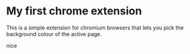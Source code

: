 # My first chrome extension

This is a simple extension for chromium browsers that lets you pick the background colour of the active page.

nice
